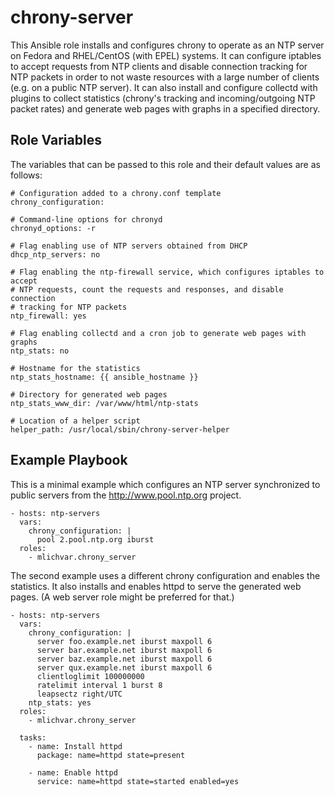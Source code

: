 chrony-server
=============

This Ansible role installs and configures chrony to operate as an NTP server on
Fedora and RHEL/CentOS (with EPEL) systems. It can configure iptables to accept
requests from NTP clients and disable connection tracking for NTP packets in
order to not waste resources with a large number of clients (e.g. on a public
NTP server). It can also install and configure collectd with plugins to collect
statistics (chrony's tracking and incoming/outgoing NTP packet rates) and
generate web pages with graphs in a specified directory.

Role Variables
--------------

The variables that can be passed to this role and their default values are as
follows:

```
# Configuration added to a chrony.conf template
chrony_configuration:

# Command-line options for chronyd
chronyd_options: -r

# Flag enabling use of NTP servers obtained from DHCP
dhcp_ntp_servers: no

# Flag enabling the ntp-firewall service, which configures iptables to accept
# NTP requests, count the requests and responses, and disable connection
# tracking for NTP packets
ntp_firewall: yes

# Flag enabling collectd and a cron job to generate web pages with graphs
ntp_stats: no

# Hostname for the statistics
ntp_stats_hostname: {{ ansible_hostname }}

# Directory for generated web pages
ntp_stats_www_dir: /var/www/html/ntp-stats

# Location of a helper script
helper_path: /usr/local/sbin/chrony-server-helper
```

Example Playbook
----------------

This is a minimal example which configures an NTP server synchronized to
public servers from the http://www.pool.ntp.org project.

```
- hosts: ntp-servers
  vars:
    chrony_configuration: |
      pool 2.pool.ntp.org iburst
  roles:
    - mlichvar.chrony_server
```

The second example uses a different chrony configuration and enables the
statistics. It also installs and enables httpd to serve the generated web
pages. (A web server role might be preferred for that.)

```
- hosts: ntp-servers
  vars:
    chrony_configuration: |
      server foo.example.net iburst maxpoll 6
      server bar.example.net iburst maxpoll 6
      server baz.example.net iburst maxpoll 6
      server qux.example.net iburst maxpoll 6
      clientloglimit 100000000
      ratelimit interval 1 burst 8
      leapsectz right/UTC
    ntp_stats: yes
  roles:
    - mlichvar.chrony_server

  tasks:
    - name: Install httpd
      package: name=httpd state=present

    - name: Enable httpd
      service: name=httpd state=started enabled=yes
```
